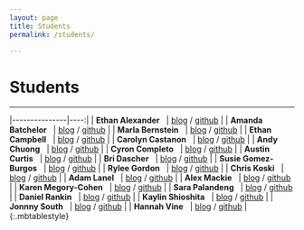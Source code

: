 ```yaml
---
layout: page
title: Students
permalink: /students/

---
```


# Students

<hr>

|---------------|----:|
| **Ethan Alexander** &nbsp;	| [blog]() / [github]() |
| **Amanda Batchelor** &nbsp;	| [blog]() / [github]() |
| **Marla Bernstein** &nbsp;	| [blog]() / [github]() |
| **Ethan Campbell** &nbsp;	| [blog]() / [github]() |
| **Carolyn Castanon** &nbsp;	| [blog]() / [github]() |
| **Andy Chuong** &nbsp;		| [blog]() / [github]() |
| **Cyron Completo** &nbsp;	| [blog]() / [github]() |
| **Austin Curtis** &nbsp;	| [blog]() / [github]() |
| **Bri Dascher** &nbsp;	| [blog]() / [github]() |
| **Susie Gomez-Burgos** &nbsp;	| [blog]() / [github]() |
| **Rylee Gordon** &nbsp;	| [blog]() / [github]() |
| **Chris Koski** &nbsp;	| [blog]() / [github]() |
| **Adam Lanel** &nbsp;	| [blog]() / [github]() |
| **Alex Mackie** &nbsp;	| [blog]() / [github]() |
| **Karen Megory-Cohen** &nbsp;	| [blog](https://codedocumentation.wordpress.com/) / [github]() |
| **Sara Palandeng** &nbsp;	| [blog]() / [github]() |
| **Daniel Rankin** &nbsp;	| [blog]() / [github]() |
| **Kaylin Shioshita** &nbsp;	| [blog]() / [github]() |
| **Jonnny South** &nbsp;	| [blog]() / [github]() |
| **Hannah Vine** &nbsp;	| [blog]() / [github]() |
{:.mbtablestyle}

<br>
<br>
<!-- 
+ **Ethan Alexander** - [blog]() / [github]()
+ **Amanda Batchelor** - [blog]() / [github]()
+ **Marla Bernstein** - [blog]() / [github]()
+ **Karen Megory-Cohen** - [blog](https://codedocumentation.wordpress.com/) / [github]()
 -->
<!-- <br> -->
<!-- <hr> -->
<!-- <br> -->

<!-- <div class="students">
	<a href="#">Ethan Alexander</a> <br>

	<a href="#">Amanda Batchelor</a> <br>

	<a href="#">Marla Bernstein</a> <br>

	<a href="#">Ethan Campbell</a> <br>

	<a href="#">Carolyn Castanon</a> <br>

	<a href="#">Andy Chuong</a> <br>

	<a href="#">Cyron Completo</a> <br>

	<a href="#">Austin Curtis</a> <br>

	<a href="#">Bri Dascher</a><br>

	<a href="#">Susie Gomez-Burgos</a><br>

	<a href="#">Rylee Gordon</a><br>

	<a href="#">Chris Koski</a> <br>

	<a href="#">Adam Lanel</a><br>

	<a href="#">Alex Mackie</a><br>

	<a href="#">Sara Palandeng</a><br>

	<a href="#">Daniel Rankin</a><br>

	<a href="#">Kaylin Shioshita</a><br>

	<a href="#">Jonnny South</a><br>

	<a href="#">Hannah Vine</a><br>

</div> -->